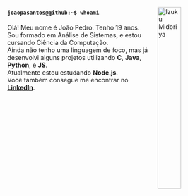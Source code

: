 [<img align=right width='32.5%' alt='Izuku Midoriya' src='https://64.media.tumblr.com/7d4fa4d748ffc88884dc27128fa45ddb/tumblr_ptq2j6u2rH1y9cxjmo1_500.png'>](https://mha-transparents.tumblr.com/post/185915510391)
<h4><code>joaopasantos@github:~$ whoami</code></h4>

Olá! Meu nome é João Pedro. Tenho 19 anos.\
Sou formado em Análise de Sistemas, e estou cursando Ciência da Computação.\
Ainda não tenho uma linguagem de foco, mas já desenvolvi alguns projetos utilizando **C**, **Java**, **Python**, e **JS**.\
Atualmente estou estudando **Node.js**.\
Você também consegue me encontrar no [**LinkedIn**](https://www.linkedin.com/in/joaopasantos/).
